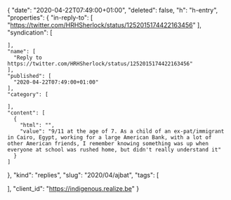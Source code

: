 {
  "date": "2020-04-22T07:49:00+01:00",
  "deleted": false,
  "h": "h-entry",
  "properties": {
    "in-reply-to": [
      "https://twitter.com/HRHSherlock/status/1252015174422163456"
    ],
    "syndication": [

    ],
    "name": [
      "Reply to https://twitter.com/HRHSherlock/status/1252015174422163456"
    ],
    "published": [
      "2020-04-22T07:49:00+01:00"
    ],
    "category": [

    ],
    "content": [
      {
        "html": "",
        "value": "9/11 at the age of 7. As a child of an ex-pat/immigrant in Cairo, Egypt, working for a large American Bank, with a lot of other American friends, I remember knowing something was up when everyone at school was rushed home, but didn't really understand it"
      }
    ]
  },
  "kind": "replies",
  "slug": "2020/04/ajbat",
  "tags": [

  ],
  "client_id": "https://indigenous.realize.be"
}
